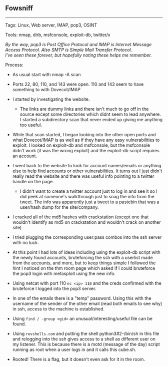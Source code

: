 ## Fowsniff

---

Tags: Linux, Web server, IMAP, pop3, OSINT

Tools: nmap, dirb, msfconsole, exploit-db, twitter/x

*By the way, pop3 is Post Office Protocol and IMAP is Internet Message Access Protocol. Also SMTP is Simple Mail Transfer Protocol.* <br/>
*I've seen these forever, but hopefully noting these helps me remember.*

Process:

* As usual start with nmap -A scan

* Ports 22, 80, 110, and 143 were open. 110 and 143 seem to have something to with Dovecot/IMAP

* I started by investigating the website.

    * The links are dummy links and there isn't much to go off in the source except some directories which didnt seem to lead anywhere. I started a subdirectory scan that never ended up giving me anything too useful.

* While that scan started, I began looking into the other open ports and what Dovecot/IMAP is as well as if they have any easy vulnerabilities to exploit. I looked on exploit-db and msfconsole, but the msfconsole didn't work (it was the wrong exploit) and the exploit-db script requires an account.

* I went back to the website to look for account names/emails or anything else to help find accounts or other vulnerabilities. It turns out I just didn't really read the website and there was useful info pointing to a twitter handle on the page.

    * I didn't want to create a twitter account just to log in and see it so I did peek at someone's walkthrough just to snag the info from the tweet. The info was apparently just a tweet to a pastebin that was a user/hash dump for the site/company.

* I cracked all of the md5 hashes with crackstation (except one that wouldn't identify as md5 on crackstation and wouldn't crack on another site)

* I tried plugging the corresponding user:pass combos into the ssh server with no luck.

* At this point I had lots of ideas including using the exploit-db script with the newly found accounts, bruteforcing the ssh with a userlist made from the accounts, and more, but to keep things simple I followed the hint I noticed on the thm room page which asked if I could bruteforce the pop3 login with metasploit using the new info.

* Using netcat with port 110 `nc <ip> 110` and the creds confirmed with the bruteforce I logged into the pop3 server.

* In one of the emails there is a "temp" password. Using this with the username of the sender of the other email (read both emails to see why) in ssh, access to the machine is established.

* Using `find / -group <gid>` an unusual/interesting/useful file can be found.

* Using `revshells.com` and putting the shell python3#2-/bin/sh in this file and relogging into the ssh gives access to a shell as different user on my listener. This is because there is a motd (message of the day) script running as root when a user logs in and it calls this cube.sh.

* Rooted! There is a flag, but it doesn't even ask for it in the room.
